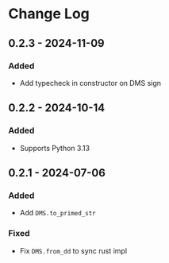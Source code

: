 # Change Log

## 0.2.3 - 2024-11-09

### Added

- Add typecheck in constructor on DMS sign

## 0.2.2 - 2024-10-14

### Added

- Supports Python 3.13

## 0.2.1 - 2024-07-06

### Added

- Add `DMS.to_primed_str`

### Fixed

- Fix `DMS.from_dd` to sync rust impl
